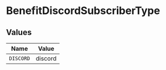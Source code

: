# BenefitDiscordSubscriberType


## Values

| Name      | Value     |
| --------- | --------- |
| `DISCORD` | discord   |